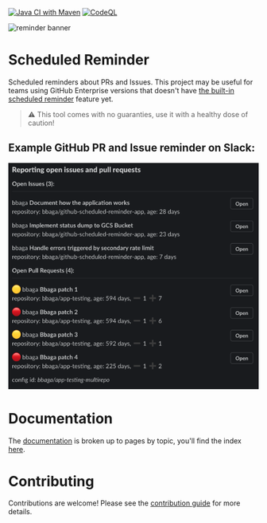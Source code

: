 [![Java CI with Maven](https://github.com/bbaga/github-scheduled-reminder-app/actions/workflows/maven.yml/badge.svg)](https://github.com/bbaga/github-scheduled-reminder-app/actions/workflows/maven.yml?query=branch%3Amain)
[![CodeQL](https://github.com/bbaga/github-scheduled-reminder-app/actions/workflows/codeql-analysis.yml/badge.svg)](https://github.com/bbaga/github-scheduled-reminder-app/actions/workflows/codeql-analysis.yml?query=branch%3Amain)

![reminder banner](https://repository-images.githubusercontent.com/412192304/44030386-ba26-48bf-9f07-4cfe0ca95a8b)

# Scheduled Reminder
Scheduled reminders about PRs and Issues. This project may be useful for teams using GitHub Enterprise versions that doesn't have [the built-in scheduled reminder](https://docs.github.com/en/organizations/organizing-members-into-teams/managing-scheduled-reminders-for-your-team) feature yet. 

> ⚠ This tool comes with no guaranties, use it with a healthy dose of caution!

## Example GitHub PR and Issue reminder on Slack:
![example notification with issues and pull requests](./docs/images/slack-example.png "GitHub PR and Issue reminder on Slack")

# Documentation
The [documentation](./docs) is broken up to pages by topic, you'll find the index [here](./docs).

# Contributing
Contributions are welcome! Please see the [contribution guide](./CONTRIBUTING.md) for more details.
